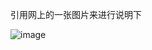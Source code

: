 引用网上的一张图片来进行说明下

![image](https://user-images.githubusercontent.com/27403818/83395921-b4154d80-a42d-11ea-8886-4e624d6e7775.png)
